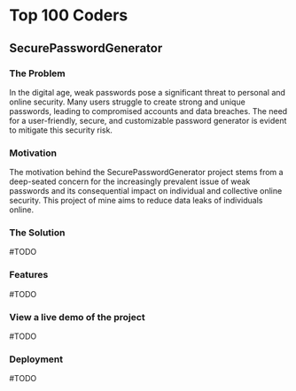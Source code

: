# Top 100 Coders
## SecurePasswordGenerator

### The Problem
In the digital age, weak passwords pose a significant threat to personal and online security. Many users struggle to create strong and unique passwords, leading to compromised accounts and data breaches. The need for a user-friendly, secure, and customizable password generator is evident to mitigate this security risk.

### Motivation
The motivation behind the SecurePasswordGenerator project stems from a deep-seated concern for the increasingly prevalent issue of weak passwords and its consequential impact on individual and collective online security. This project of mine aims to reduce data leaks of individuals online.

### The Solution
#TODO

### Features
#TODO

### View a live demo of the project
#TODO

### Deployment
#TODO